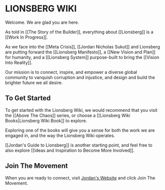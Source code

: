 # LIONSBERG WIKI

Welcome. We are glad you are here. 

As told in [[The Story of the Builder]], everything about [[Lionsberg]] is a [[Work In Progress]]. 

As we face into the [[Meta Crisis]], [[Jordan Nicholas Sukut]] and Lionsberg are putting forward the [[Lionsberg Manifesto]], a [[New Vision and Plan]] for humanity, and a [[Lionsberg System]] purpose-built to bring the [[Vision Into Reality]]. 

Our mission is to connect, inspire, and empower a diverse global community to vanquish corruption and injustice, and design and build the brighter future we all desire. 

## To Get Started

To get started with the Lionsberg Wiki, we would recommend that you visit the [[Above The Chaos]] series, or choose a [[Lionsberg Wiki Books|Lionsberg Wiki Book]] to explore. 

Exploring one of the books will give you a sense for both the work we are engaged in, and the way the Lionsberg Wiki operates. 

[[Jordan's Guide to Lionsberg]] is another starting point, and feel free to also explore [[Ideas and Inspiration to Become More Involved]]. 

## Join The Movement 

When you are ready to connect, visit [Jordan's Website](https://jordannicholas.org) and click Join The Movement. 
